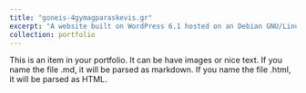 ```yaml
---
title: "goneis-4gymagparaskevis.gr"
excerpt: "A website built on WordPress 6.1 hosted on an Debian GNU/Linux 10 Server on Google Cloud to serve the needs of an association of parents<br/><img src='/images/goneis-4gymagparaskevis-gr-500x300desktop.png'>"
collection: portfolio
---
```


This is an item in your portfolio. It can be have images or nice text. If you name the file .md, it will be parsed as markdown. If you name the file .html, it will be parsed as HTML. 
